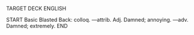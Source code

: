 TARGET DECK
ENGLISH

START
Basic
Blasted
Back: colloq. —attrib. Adj. Damned; annoying. —adv. Damned; extremely.
END
